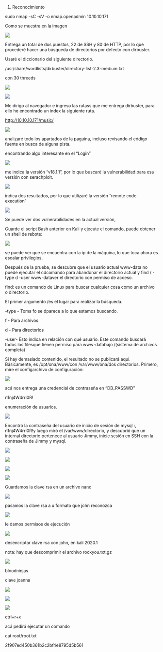 1) Reconocimiento

sudo nmap -sC -sV -o nmap.openadmin 10.10.10.171

Como se muestra en la imagen

![](Aspose.Words.fc468124-4b63-48be-ad8f-a66ea29f34c1.001.png)

Entrega un total de dos puestos, 22 de SSH y 80 de HTTP, por lo que procederé hacer una búsqueda de directorios por defecto con dirbuster.

Usaré el diccionario del siguiente directorio.

/usr/share/wordlists/dirbuster/directory-list-2.3-medium.txt

con 30 threeds

![](Aspose.Words.fc468124-4b63-48be-ad8f-a66ea29f34c1.002.png)


![](Aspose.Words.fc468124-4b63-48be-ad8f-a66ea29f34c1.002.png)

Me dirigo al navegador e ingreso las rutass que me entrega dirbuster, para ello he encontrado un index la siguiente ruta.

http://10.10.10.171/music/

![](Aspose.Words.fc468124-4b63-48be-ad8f-a66ea29f34c1.003.png)

analizaré todo los apartados de la paguina, incluso revisando el código fuente en busca de alguna pista.

encontrando algo interesante en el “Login”

![](Aspose.Words.fc468124-4b63-48be-ad8f-a66ea29f34c1.003.png)





me indica la versión “v18.1.1”, por lo que buscaré la vulnerabilidad para esa versión con serachploit.

![](Aspose.Words.fc468124-4b63-48be-ad8f-a66ea29f34c1.004.png)

indica dos resultados, por lo que utilizaré la versión “remote code execution”

![](Aspose.Words.fc468124-4b63-48be-ad8f-a66ea29f34c1.005.png)

Se puede ver dos vulnerabilidades en la actual versión,

Guarde el script Bash anterior en Kali y ejecute el comando, puede obtener un shell de rebote:

![](Aspose.Words.fc468124-4b63-48be-ad8f-a66ea29f34c1.006.png)

se puede ver que se encuentra con la ip de la máquina, lo que toca ahora es escalar privilegios.

Después de la prueba, se descubre que el usuario actual www-data no puede ejecutar el cdcomando para abandonar el directorio actual y find / -type d -user www-dataver el directorio con permiso de acceso.

find: es un comando de Linux para buscar cualquier cosa como un archivo o directorio.

El primer argumento /es el lugar para realizar la búsqueda.

-type - Toma fo se dparece a lo que estamos buscando.

f - Para archivos

d - Para directorios

-user- Esto indica en relación con qué usuario. Este comando buscará todos los filesque tienen permiso para www-databajo /(sistema de archivos completa)

Si hay demasiado contenido, el resultado no se publicará aquí. Básicamente, es /opt/ona/www/con /var/www/ona/dos directorios. Primero, mire el configarchivo de configuración:


![](Aspose.Words.fc468124-4b63-48be-ad8f-a66ea29f34c1.007.png)

acá nos entrega una credencial de contraseña en “DB\_PASSWD”

n1nj4W4rri0R!

enumeración de usuarios.

![](Aspose.Words.fc468124-4b63-48be-ad8f-a66ea29f34c1.008.png)

Encontró la contraseña del usuario de inicio de sesión de mysql :, n1nj4W4rri0R!y luego miró el /var/www/directorio, y descubrió que un internal directorio pertenece al usuario Jimmy, inicie sesión en SSH con la contraseña de Jimmy y mysql.

![](Aspose.Words.fc468124-4b63-48be-ad8f-a66ea29f34c1.009.png)

![](Aspose.Words.fc468124-4b63-48be-ad8f-a66ea29f34c1.010.png)

![](Aspose.Words.fc468124-4b63-48be-ad8f-a66ea29f34c1.011.png)

![](Aspose.Words.fc468124-4b63-48be-ad8f-a66ea29f34c1.012.png)

Guardamos la clave rsa en un archivo nano

![](Aspose.Words.fc468124-4b63-48be-ad8f-a66ea29f34c1.013.png)




pasamos la clave rsa a u formato que john reconozca

![](Aspose.Words.fc468124-4b63-48be-ad8f-a66ea29f34c1.014.png)


le damos permisos de ejecución

![](Aspose.Words.fc468124-4b63-48be-ad8f-a66ea29f34c1.015.png)

desencriptar clave rsa con john, en kali 2020.1

nota: hay que descomprimir el archivo rockyou.txt.gz

![](Aspose.Words.fc468124-4b63-48be-ad8f-a66ea29f34c1.016.png)

bloodninjas

clave joanna

![](Aspose.Words.fc468124-4b63-48be-ad8f-a66ea29f34c1.017.png)

![](Aspose.Words.fc468124-4b63-48be-ad8f-a66ea29f34c1.018.png)

![](Aspose.Words.fc468124-4b63-48be-ad8f-a66ea29f34c1.019.png)

ctrl+r+x

acá pedirá ejecutar un comando

cat root/root.txt

2f907ed450b361b2c2bf4e8795d5b561









